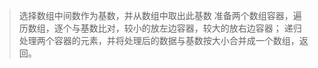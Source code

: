 > 选择数组中间数作为基数，并从数组中取出此基数
> 准备两个数组容器，遍历数组，逐个与基数比对，较小的放左边容器，较大的放右边容器；
> 递归处理两个容器的元素，并将处理后的数据与基数按大小合并成一个数组，返回。
